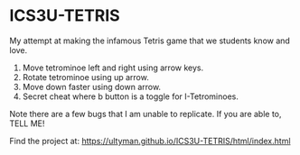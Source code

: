 # ICS3U-TETRIS
My attempt at making the infamous Tetris game that we students know and love. <br/>

1. Move tetrominoe left and right using arrow keys. <br/>
2. Rotate tetrominoe using up arrow. <br/>
3. Move down faster using down arrow. <br/>
4. Secret cheat where b button is a toggle for I-Tetrominoes. <br/>

Note there are a few bugs that I am unable to replicate. If you are able to, TELL ME!

Find the project at:
https://ultyman.github.io/ICS3U-TETRIS/html/index.html
